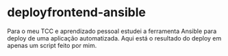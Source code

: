 # deployfrontend-ansible
Para o meu TCC e aprendizado pessoal estudei a ferramenta Ansible para deploy de uma aplicação automatizada.
Aqui está o resultado do deploy em apenas um script feito por mim.
